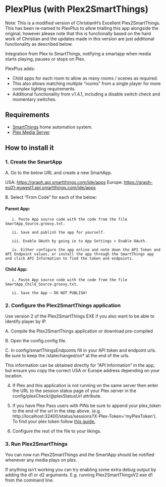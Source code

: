 ﻿# PlexPlus (with Plex2SmartThings)

Note: This is a modified version of ChristianH’s Excellent Plex2SmartThings. This has been re-named to PlexPlus to allow trialling this app alongside the original, however please note that this is functionally based on the hard work of Christian and the updates made in this version are just additional functionality as described below.

Integration from Plex to SmartThings, notifying a smartapp when media starts playing, pauses or stops on Plex.

PlexPlus adds:
- Child apps for each room to allow as many rooms / scenes as required.
- This also allows matching multiple “rooms” from a single player for more complex lighting requirements.
- Additional functionality from v1.4.1, including a disable switch check and momentary switches.

## Requirements

- [SmartThings](http://www.smartthings.com/) home automation system.
- [Plex Media Server](https://plex.tv/)

## How to install it

### 1. Create the SmartApp

A. Go to the below URL and create a new SmartApp.

USA:  https://graph.api.smartthings.com/ide/apps 
Europe:  https://graph-eu01-euwest1.api.smartthings.com/ide/apps

B. Select “From Code” for each of the below:

#### Parent App:

       i. Paste App source code with the code from the file SmartApp_Source.groovy.txt.

       ii. Save and publish the app for yourself.

       iii. Enable OAuth by going in to App Settings > Enable OAuth.

       iv. Either configure the app online and note down the API Token and API Endpoint values, or install the app through the SmartThings app and click API Information to find the token and endpoints.

#### Child App:

       i. Paste App source code with the code from the file SmartApp_Child_Source.groovy.txt.

       ii. Save the App – DO NOT PUBLISH!


### 2. Configure the Plex2SmartThings application

Use version 2 of the Plex2SmartThings EXE if you also want to be able to identify player by IP.


A. Compile the Plex2SmartThings application or download pre-compiled

B. Open the config.config file.

C. In config/smartThingsEndpoints fill in your API token and endpoint urls. Be sure to keep the /statechanged/on* at the end of the urls.

This information can be obtained directly for “API Information” in the app, but ensure you copy the correct USA or Europe address depending on your location.  

4. If Plex and this application is not running on the same server then enter the URL to the session status page of your Plex server in the config/plexCheck/@plexStatusUrl attribute.

5. If you have Plex Pass users with PINs be sure to append your plex_token to the end of the url in the step above. (e.g. http://localhost:32400/status/sessions?X-Plex-Token='myPlexToken'). To find your plex token follow [this guide.](https://support.plex.tv/hc/en-us/articles/204059436-Finding-your-account-token-X-Plex-Token)

6. Configure the rest of the file to your likings.

### 3. Run Plex2SmartThings

You can now run Plex2SmartThings and the SmartApp should be notified whenever any media plays on plex.

If anything isn’t working you can try enabling some extra debug output by adding the d1 or d2 arguments. E.g. running Plex2SmartThingsV2.exe d1 from the command line.

